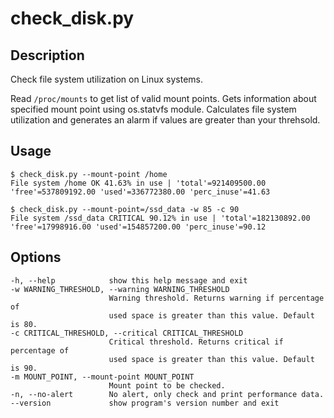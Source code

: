 # check_disk.py

## Description

Check file system utilization on Linux systems.

Read `/proc/mounts` to get list of valid mount points. Gets information about
specified mount point using os.statvfs module. Calculates file system
utilization and generates an alarm if values are greater than your threhsold.


## Usage

    $ check_disk.py --mount-point /home
    File system /home OK 41.63% in use | 'total'=921409500.00 'free'=537809192.00 'used'=336772380.00 'perc_inuse'=41.63

    $ check_disk.py --mount-point=/ssd_data -w 85 -c 90
    File system /ssd_data CRITICAL 90.12% in use | 'total'=182130892.00 'free'=17998916.00 'used'=154857200.00 'perc_inuse'=90.12


## Options

    -h, --help            show this help message and exit
    -w WARNING_THRESHOLD, --warning WARNING_THRESHOLD
                          Warning threshold. Returns warning if percentage of
                          used space is greater than this value. Default is 80.
    -c CRITICAL_THRESHOLD, --critical CRITICAL_THRESHOLD
                          Critical threshold. Returns critical if percentage of
                          used space is greater than this value. Default is 90.
    -m MOUNT_POINT, --mount-point MOUNT_POINT
                          Mount point to be checked.
    -n, --no-alert        No alert, only check and print performance data.
    --version             show program's version number and exit
